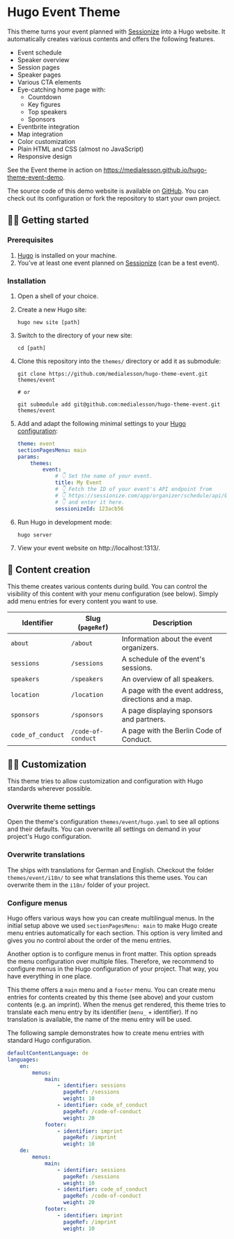 # Hugo Event Theme

This theme turns your event planned with
[Sessionize](https://sessionize.com/) into a Hugo website. It automatically
creates various contents and offers the following features.

-   Event schedule
-   Speaker overview
-   Session pages
-   Speaker pages
-   Various CTA elements
-   Eye-catching home page with:
    -   Countdown
    -   Key figures
    -   Top speakers
    -   Sponsors
-   Eventbrite integration
-   Map integration
-   Color customization
-   Plain HTML and CSS (almost no JavaScript)
-   Responsive design


See the Event theme in action on https://medialesson.github.io/hugo-theme-event-demo.

The source code of this demo website is available on
[GitHub](https://github.com/medialesson/hugo-theme-event-demo). You can check
out its configuration or fork the repository to start your own project.

## 🧑‍💻 Getting started

### Prerequisites

1. [Hugo](https://gohugo.io/installation/) is installed on your machine.
2. You've at least one event planned on [Sessionize](https://sessionize.com/) (can be a test event).

### Installation

1. Open a shell of your choice.
2. Create a new Hugo site:
    ```shell
    hugo new site [path]
    ```
3. Switch to the directory of your new site:
    ```shell
    cd [path]
    ```
4. Clone this repository into the `themes/` directory or add it as submodule:

    ```shell
    git clone https://github.com/medialesson/hugo-theme-event.git themes/event

    # or

    git submodule add git@github.com:medialesson/hugo-theme-event.git themes/event
    ```

5. Add and adapt the following minimal settings to your [Hugo
   configuration](https://gohugo.io/getting-started/configuration/):
    ```yaml
    theme: event
    sectionPagesMenu: main
    params:
        themes:
            event:
                # 👇 Set the name of your event.
                title: My Event
                # 👇 Fetch the ID of your event's API endpoint from
                # 👇 https://sessionize.com/app/organizer/schedule/api/0
                # 👇 and enter it here.
                sessionizeId: 123acb56
    ```
6. Run Hugo in development mode:
    ```shell
    hugo server
    ```
7. View your event website on http://localhost:1313/.

## 🦾 Content creation

This theme creates various contents during build. You can control the visibility
of this content with your menu configuration (see below). Simply add menu
entries for every content you want to use.

| Identifier        | Slug (`pageRef`)   | Description                                          |
| ----------------- | ------------------ | ---------------------------------------------------- |
| `about`           | `/about`           | Information about the event organizers.              |
| `sessions`        | `/sessions`        | A schedule of the event's sessions.                  |
| `speakers`        | `/speakers`        | An overview of all speakers.                         |
| `location`        | `/location`        | A page with the event address, directions and a map. |
| `sponsors`        | `/sponsors`        | A page displaying sponsors and partners.             |
| `code_of_conduct` | `/code-of-conduct` | A page with the Berlin Code of Conduct.              |

## 🧑‍🎨 Customization

This theme tries to allow customization and configuration with Hugo standards
wherever possible.

### Overwrite theme settings

Open the theme's configuration `themes/event/hugo.yaml` to see all options
and their defaults. You can overwrite all settings on demand in your project's
Hugo configuration.

### Overwrite translations

The ships with translations for German and English. Checkout the folder
`themes/event/i18n/` to see what translations this theme uses. You can
overwrite them in the `i18n/` folder of your project.

### Configure menus

Hugo offers various ways how you can create multilingual menus. In the initial
setup above we used `sectionPagesMenu: main` to make Hugo create menu entries
automatically for each section. This option is very limited and gives you no
control about the order of the menu entries.

Another option is to configure menus in front matter. This option spreads the
menu configuration over multiple files. Therefore, we recommend to configure
menus in the Hugo configuration of your project. That way, you have everything
in one place.

This theme offers a `main` menu and a `footer` menu. You can create menu entries
for contents created by this theme (see above) and your custom contents (e.g. an
imprint). When the menus get rendered, this theme tries to translate each menu
entry by its identifier (`menu_` + identifier). If no translation is available,
the name of the menu entry will be used.

The following sample demonstrates how to create menu entries with standard Hugo
configuration.

```yaml
defaultContentLanguage: de
languages:
    en:
        menus:
            main:
                - identifier: sessions
                  pageRef: /sessions
                  weight: 10
                - identifier: code_of_conduct
                  pageRef: /code-of-conduct
                  weight: 20
            footer:
                - identifier: imprint
                  pageRef: /imprint
                  weight: 10
    de:
        menus:
            main:
                - identifier: sessions
                  pageRef: /sessions
                  weight: 10
                - identifier: code_of_conduct
                  pageRef: /code-of-conduct
                  weight: 20
            footer:
                - identifier: imprint
                  pageRef: /imprint
                  weight: 10
```
